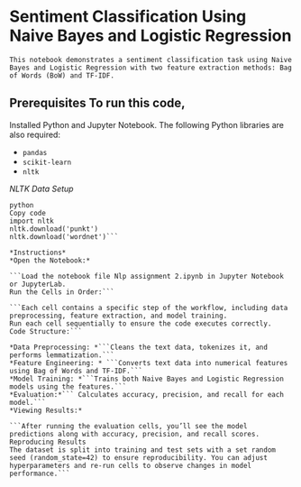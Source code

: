 # Sentiment Classification Using Naive Bayes and Logistic Regression 
```This notebook demonstrates a sentiment classification task using Naive Bayes and Logistic Regression with two feature extraction methods: Bag of Words (BoW) and TF-IDF.```

 ## Prerequisites To run this code, 
Installed Python and Jupyter Notebook. The following Python libraries are also required:
 - `pandas` 
- `scikit-learn` 
- `nltk`

*NLTK Data Setup*
```To run the text preprocessing functions (e.g., lemmatization), you’ll need NLTK's wordnet and punkt data. Install them with:
python
Copy code
import nltk
nltk.download('punkt')
nltk.download('wordnet')```

*Instructions*
*Open the Notebook:*

```Load the notebook file Nlp assignment 2.ipynb in Jupyter Notebook or JupyterLab.
Run the Cells in Order:```

```Each cell contains a specific step of the workflow, including data preprocessing, feature extraction, and model training.
Run each cell sequentially to ensure the code executes correctly.
Code Structure:```

*Data Preprocessing: *```Cleans the text data, tokenizes it, and performs lemmatization.```
*Feature Engineering: * ```Converts text data into numerical features using Bag of Words and TF-IDF.```
*Model Training: *```Trains both Naive Bayes and Logistic Regression models using the features.```
*Evaluation:*``` Calculates accuracy, precision, and recall for each model.```
*Viewing Results:*

```After running the evaluation cells, you’ll see the model predictions along with accuracy, precision, and recall scores.
Reproducing Results
The dataset is split into training and test sets with a set random seed (random_state=42) to ensure reproducibility. You can adjust hyperparameters and re-run cells to observe changes in model performance.```

